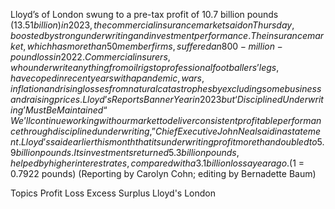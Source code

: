 Lloyd’s of London swung to a pre-tax profit of 10.7 billion pounds ($13.51 billion) in 2023, the commercial insurance market said on Thursday, boosted by strong underwriting and investment performance.
The insurance market, which has more than 50 member firms, suffered an 800-million-pound loss in 2022.
Commercial insurers, who underwrite anything from oil rigs to professional footballers’ legs, have coped in recent years with a pandemic, wars, inflation and rising losses from natural catastrophes by excluding some business and raising prices.
Lloyd’s Reports Banner Year in 2023 but ‘Disciplined Underwriting’ Must Be Maintained
“We’ll continue working with our market to deliver consistent profitable performance through disciplined underwriting,” Chief Executive John Neal said in a statement.
Lloyd’s said earlier this month that its underwriting profit more than doubled to 5.9 billion pounds. Its investments returned 5.3 billion pounds, helped by higher interest rates, compared with a 3.1 billion loss a year ago.
($1 = 0.7922 pounds)
(Reporting by Carolyn Cohn; editing by Bernadette Baum)

Topics
Profit Loss
Excess Surplus
Lloyd's
London
